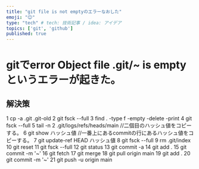 ```yaml
---
title: "git file is not emptyのエラーなおした"
emoji: "😊"
type: "tech" # tech: 技術記事 / idea: アイデア
topics: ['git', 'github']
published: true
---
```


# gitでerror Object file .git/~ is emptyというエラーが起きた。

## 解決策
1 cp -a .git .git-old 
2 git fsck --full
3 find . -type f -empty -delete -print
4 git fsck --full
5 tail -n 2 .git/logs/refs/heads/main //二個目のハッシュ値をコピーする。
6 git show ハッシュ値 //一番上にあるcommitの行にあるハッシュ値をコピーする。
7 git update-ref HEAD ハッシュ値
8 git fsck --full
9 rm .git/index 
10 git reset
11 git fsck --full
12 git status
13 git commit -a
14 git add .
15 git commit -m '~'
16 git fetch
17 git merge
18 git pull origin main
19 git add .
20 git commit -m '~'
21 git push -u origin main